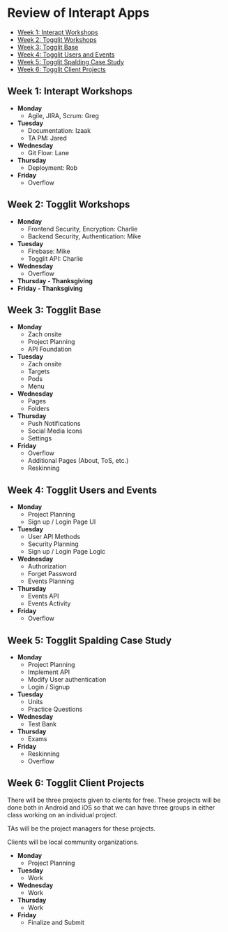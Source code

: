 # Review of Interapt Apps

- [Week 1: Interapt Workshops](#week-1-interapt-workshops)
- [Week 2: Togglit Workshops](#week-2-togglit-workshops)
- [Week 3: Togglit Base](#week-3-togglit-base)
- [Week 4: Togglit Users and Events](#week-4-togglit-users-and-events)
- [Week 5: Togglit Spalding Case Study](#week-5-togglit-spalding-case-study)
- [Week 6: Togglit Client Projects](#week-6-togglit-client-projects)

## Week 1: Interapt Workshops

  - **Monday** 
    - Agile, JIRA, Scrum: Greg
  - **Tuesday**
    - Documentation: Izaak
    - TA PM: Jared
  - **Wednesday**
    - Git Flow: Lane
  - **Thursday**
    - Deployment: Rob
  - **Friday**
    - Overflow

## Week 2: Togglit Workshops

  - **Monday** 
    - Frontend Security, Encryption: Charlie
    - Backend Security, Authentication: Mike
  - **Tuesday**
    - Firebase: Mike
    - Togglit API: Charlie
  - **Wednesday**
    - Overflow
  - **Thursday - Thanksgiving**
  - **Friday - Thanksgiving**

## Week 3: Togglit Base

  - **Monday** 
    - Zach onsite
    - Project Planning
    - API Foundation
  - **Tuesday**
    - Zach onsite
    - Targets
    - Pods
    - Menu
  - **Wednesday**
    - Pages
    - Folders
  - **Thursday**
    - Push Notifications
    - Social Media Icons
    - Settings
  - **Friday**
    - Overflow
    - Additional Pages (About, ToS, etc.)
    - Reskinning

## Week 4: Togglit Users and Events

  - **Monday** 
    - Project Planning
    - Sign up / Login Page UI
  - **Tuesday**
    - User API Methods
    - Security Planning
    - Sign up / Login Page Logic
  - **Wednesday**
    - Authorization
    - Forget Password
    - Events Planning
  - **Thursday**
    - Events API
    - Events Activity
  - **Friday**
    - Overflow

## Week 5: Togglit Spalding Case Study

  - **Monday** 
    - Project Planning
    - Implement API
    - Modify User authentication
    - Login / Signup
  - **Tuesday**
    - Units
    - Practice Questions
  - **Wednesday**
    - Test Bank
  - **Thursday**
    - Exams
  - **Friday**
    - Reskinning
    - Overflow

## Week 6: Togglit Client Projects

There will be three projects given to clients for free. These projects will be done both in Android and iOS so that we can have three groups in either class working on an individual project. 

TAs will be the project managers for these projects.

Clients will be local community organizations. 

  - **Monday** 
    - Project Planning
  - **Tuesday**
    - Work
  - **Wednesday**
    - Work
  - **Thursday**
    - Work
  - **Friday**
    - Finalize and Submit
